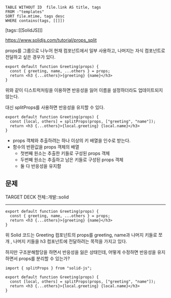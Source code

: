 <!--Basic Template V0.0.2 Start -->
```dataview
TABLE WITHOUT ID  file.link AS title, tags
FROM -"templates"
SORT file.mtime, tags desc
WHERE contains(tags, [[]])
```
<!--Basic Template V0.0.2 End -->
[tags::[[SolidJS]]]

https://www.solidjs.com/tutorial/props_split

props를 그룹으로 나누어 현재 컴포넌트에서 일부 사용하고, 나머지는 자식 컴포넌트로 전달하고 싶은 경우가 있다.

```tsx
export default function Greeting(props) {
  const { greeting, name, ...others } = props;
  return <h3 {...others}>{greeting} {name}</h3>
}
```

위와 같이 디스트럭처링을 이용하면 반응성을 잃어 이름을 설정하더라도 업데이트되지 않는다.

대신 splitProps를 사용하면 반응성을 유지할 수 있다.

```tsx
export default function Greeting(props) {
  const [local, others] = splitProps(props, ["greeting", "name"]);
  return <h3 {...others}>{local.greeting} {local.name}</h3>
}
```

- props 객체와 추출하려는 하나 이상의 키 배열을 인수로 받는다.
- 함수의 반환값을 props 객체의 배열
	- 첫번째 원소는 추출한 키들로 구성된 props 객체
	- 두번째 원소는 추출하고 남은 키들로 구성된 props 객체
	- 둘 다 반응성을 유지함

## 문제

TARGET DECK
전체::개발::solid

---

<!--ankiQ-->

```tsx
export default function Greeting(props) {
  const { greeting, name, ...others } = props;
  return <h3 {...others}>{greeting} {name}</h3>
}
```

위 Solid 코드는 Greeting 컴포넌트의 props를 greeting, name과 나머지 키들로 쪼개 , 나머지 키들을 h3 컴포넌트에 전달하려는 목적을 가지고 있다.

하지만 구조분해할당을 하면서 반응성을 잃은 상태인데, 어떻게 수정하면 반응성을 유지하면서 props를 분리할 수 있는가?

<!--ankiA-->

```tsx
import { splitProps } from "solid-js";

export default function Greeting(props) {
  const [local, others] = splitProps(props, ["greeting", "name"]);
  return <h3 {...others}>{local.greeting} {local.name}</h3>
}
```

<!--ankiE-->
<!--ID: 1664967738921-->
